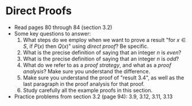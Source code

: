 # Direct Proofs

- Read pages 80 through 84 (section 3.2)
- Some key questions to answer:
    1. What steps do we employ when we want to prove a result "for $x\in S$, if $P(x)$ then $Q(x)$" using *direct proof*? Be specific.
    2. What is the precise definition of saying that an integer $n$ is *even*?
    3. What is the precise definition of saying that an integer $n$ is *odd*?
    4. What do we refer to as a *proof strategy*, and what as a *proof analysis*? Make sure you understand the difference.
    5. Make sure you understand the proof of "result 3.4", as well as the last paragraph in the proof analysis for that proof.
    6. Study carefully all the example proofs in this section.
- Practice problems from section 3.2 (page 94): 3.9, 3.12, 3.11, 3.13
